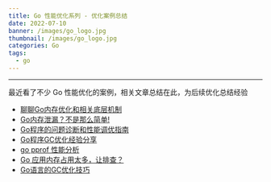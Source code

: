 ```yaml
---
title: Go 性能优化系列 - 优化案例总结
date: 2022-07-10
banner: /images/go_logo.jpg
thumbnail: /images/go_logo.jpg
categories: Go
tags:
  - go
---
```

----------------------------------

<!-- more -->

最近看了不少 Go 性能优化的案例，相关文章总结在此，为后续优化总结经验


- [聊聊Go内存优化和相关底层机制](https://wudaijun.com/2019/09/go-performance-optimization/)
- [Go内存泄漏？不是那么简单!](https://colobu.com/2019/08/28/go-memory-leak-i-dont-think-so/)
- [Go程序的问题诊断和性能调优指南](https://zhuanlan.zhihu.com/p/59542559)
- [Go程序GC优化经验分享](https://cloud.tencent.com/developer/article/1165854)
- [go pprof 性能分析](https://wudaijun.com/2018/04/go-pprof/)
- [Go 应用内存占用太多，让排查？](https://eddycjy.com/posts/go/talk/2019-09-24-why-vsz-large/)
- [Go语言的GC优化技巧](http://guileen.github.io/2016/06/15/how-did-i-optimize-golang-gc/)